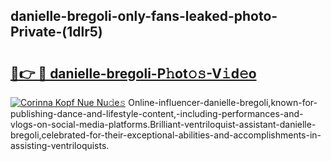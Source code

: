 ## danielle-bregoli-only-fans​-leaked-photo​-Private-(1dlr5)


# <h2><a href="https://mediaupload.pro?title=danielle-bregoli&ref=git">🔗👉 🔴 danielle-bregoli-P𝚑ot𝚘𝚜-V𝚒d𝚎o</a></h2>

[![Corinna Kopf Nue Nu𝚍e𝚜](https://i.imgur.com/0qMVB7G.gif)](https://mediaupload.pro?title=danielle-bregoli&ref=git)
Online-influencer-danielle-bregoli,known-for-publishing-dance-and-lifestyle-content,-including-performances-and-vlogs-on-social-media-platforms.Brilliant-ventriloquist-assistant-danielle-bregoli,celebrated-for-their-exceptional-abilities-and-accomplishments-in-assisting-ventriloquists.  